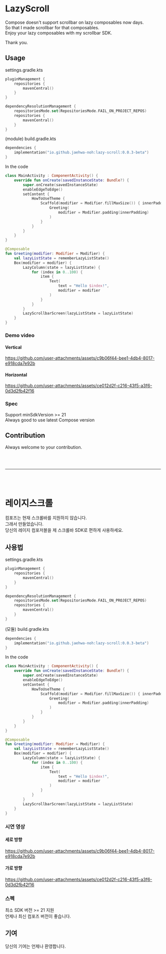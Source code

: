 # LazyScroll
Compose doesn't support scrollbar on lazy composables now days.   
So that I made scrollbar for that composables.   
Enjoy your lazy composables with my scrollbar SDK.

Thank you.

## Usage
settings.gradle.kts
```kotlin dsl
pluginManagement {
    repositories {
        mavenCentral()
    }
}

dependencyResolutionManagement {
    repositoriesMode.set(RepositoriesMode.FAIL_ON_PROJECT_REPOS)
    repositories {
        mavenCentral()
    }
}
```

(module) build.gradle.kts
```kotlin dsl
dependencies {
    implementation("io.github.jaehwa-noh:lazy-scroll:0.0.3-beta")
}
```

In the code
```kotlin
class MainActivity : ComponentActivity() {
    override fun onCreate(savedInstanceState: Bundle?) {
        super.onCreate(savedInstanceState)
        enableEdgeToEdge()
        setContent {
            HowToUseTheme {
                Scaffold(modifier = Modifier.fillMaxSize()) { innerPadding ->
                    Greeting(
                        modifier = Modifier.padding(innerPadding)
                    )
                }
            }
        }
    }
}

@Composable
fun Greeting(modifier: Modifier = Modifier) {
    val lazyListState = rememberLazyListState()
    Box(modifier = modifier) {
        LazyColumn(state = lazyListState) { 
            for (index in 0..100) {
                item {
                    Text(
                        text = "Hello $index!",
                        modifier = modifier
                    )
                }
            }
        }
        LazyScrollbarScreen(lazyListState = lazyListState)
    }
}
```

### Demo video
#### Vertical
https://github.com/user-attachments/assets/c9b06f44-bee1-4db4-8017-e918cda7e92b

#### Horizontal
https://github.com/user-attachments/assets/ce012d2f-c216-43f5-a3f6-0d3d2fb42f16

### Spec
Support minSdkVersion >= 21  
Always good to use latest Compose version



## Contribution
Always welcome to your contribution.

<br/>
<br/>

___

<br/>
<br/>

# 레이지스크롤
컴포즈는 현재 스크롤바를 지원하지 않습니다.   
그래서 만들었습니다.   
당신의 레이지 컴포저블을 제 스크롤바 SDK로 편하게 사용하세요.

## 사용법
settings.gradle.kts
```kotlin dsl
pluginManagement {
    repositories {
        mavenCentral()
    }
}

dependencyResolutionManagement {
    repositoriesMode.set(RepositoriesMode.FAIL_ON_PROJECT_REPOS)
    repositories {
        mavenCentral()
    }
}
```

(모듈) build.gradle.kts
```kotlin dsl
dependencies {
    implementation("io.github.jaehwa-noh:lazy-scroll:0.0.3-beta")
}
```

In the code
```kotlin
class MainActivity : ComponentActivity() {
    override fun onCreate(savedInstanceState: Bundle?) {
        super.onCreate(savedInstanceState)
        enableEdgeToEdge()
        setContent {
            HowToUseTheme {
                Scaffold(modifier = Modifier.fillMaxSize()) { innerPadding ->
                    Greeting(
                        modifier = Modifier.padding(innerPadding)
                    )
                }
            }
        }
    }
}

@Composable
fun Greeting(modifier: Modifier = Modifier) {
    val lazyListState = rememberLazyListState()
    Box(modifier = modifier) {
        LazyColumn(state = lazyListState) { 
            for (index in 0..100) {
                item {
                    Text(
                        text = "Hello $index!",
                        modifier = modifier
                    )
                }
            }
        }
        LazyScrollbarScreen(lazyListState = lazyListState)
    }
}
```

### 시연 영상
#### 세로 방향
https://github.com/user-attachments/assets/c9b06f44-bee1-4db4-8017-e918cda7e92b

#### 가로 방향
https://github.com/user-attachments/assets/ce012d2f-c216-43f5-a3f6-0d3d2fb42f16

### 스펙
최소 SDK 버전 >= 21 지원  
언제나 최신 컴포즈 버전이 좋습니다.


## 기여
당신의 기여는 언제나 환영합니다.
